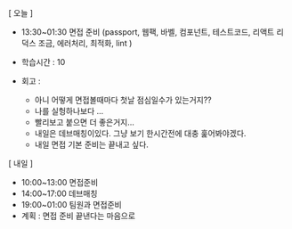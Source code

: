 [ 오늘 ]

- 13:30~01:30 면접 준비
  (passport, 웹팩, 바벨, 컴포넌트, 테스트코드, 리액트 리덕스 조금, 에러처리, 최적화, lint )

- 학습시간 : 10
- 회고 :
  - 아니 어떻게 면접볼때마다 첫날 점심일수가 있는거지??
  - 나를 실헝하나보다 ...
  - 빨리보고 붙으면 더 좋은거지...
  - 내일은 데브매칭이있다. 그냥 보기 한시간전에 대충 훑어봐야겠다.
  - 내일 면접 기본 준비는 끝내고 싶다.

[ 내일 ]

- 10:00~13:00 면접준비
- 14:00~17:00 데브매칭
- 19:00~01:00 팀원과 면접준비
- 계획 : 면접 준비 끝낸다는 마음으로
